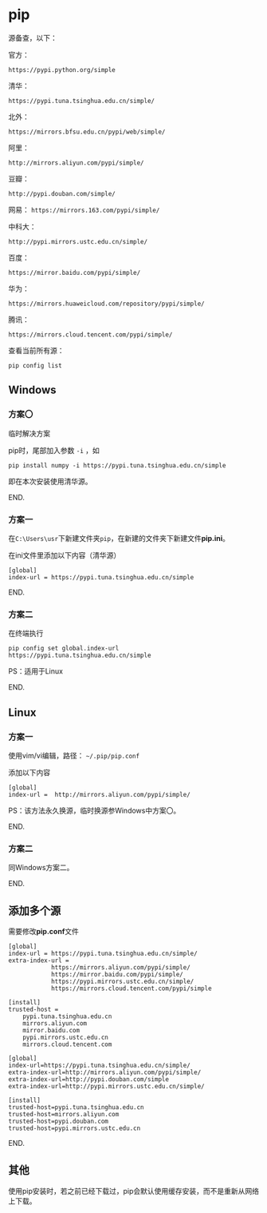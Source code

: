 # pip

源备查，以下：

官方：

`https://pypi.python.org/simple`

清华：

`https://pypi.tuna.tsinghua.edu.cn/simple/`

北外：

`https://mirrors.bfsu.edu.cn/pypi/web/simple/`

阿里：

`http://mirrors.aliyun.com/pypi/simple/`

豆瓣：

`http://pypi.douban.com/simple/`

网易：
`https://mirrors.163.com/pypi/simple/ `

中科大：

`http://pypi.mirrors.ustc.edu.cn/simple/`

百度：

`https://mirror.baidu.com/pypi/simple/`

华为：

`https://mirrors.huaweicloud.com/repository/pypi/simple/`

腾讯：

`https://mirrors.cloud.tencent.com/pypi/simple/`


查看当前所有源：

```
pip config list
```

## Windows

### 方案〇

临时解决方案

pip时，尾部加入参数 `-i` ，如

```
pip install numpy -i https://pypi.tuna.tsinghua.edu.cn/simple
```

即在本次安装使用清华源。

END.

### 方案一

在`C:\Users\usr`下新建文件夹`pip`，在新建的文件夹下新建文件**pip.ini**。

在ini文件里添加以下内容（清华源）

```
[global]
index-url = https://pypi.tuna.tsinghua.edu.cn/simple
```

END.

### 方案二

在终端执行

```
pip config set global.index-url https://pypi.tuna.tsinghua.edu.cn/simple
```

PS：适用于Linux

END.

## Linux

### 方案一

使用vim/vi编辑，路径： `~/.pip/pip.conf`

添加以下内容

```
[global]
index-url =  http://mirrors.aliyun.com/pypi/simple/ 
```

PS：该方法永久换源，临时换源参Windows中方案〇。

END.

### 方案二

同Windows方案二。

END.

## 添加多个源

需要修改**pip.conf**文件

```
[global]
index-url = https://pypi.tuna.tsinghua.edu.cn/simple/
extra-index-url =
            https://mirrors.aliyun.com/pypi/simple/
            https://mirror.baidu.com/pypi/simple/
            https://pypi.mirrors.ustc.edu.cn/simple/
            https://mirrors.cloud.tencent.com/pypi/simple

[install]
trusted-host =
    pypi.tuna.tsinghua.edu.cn
    mirrors.aliyun.com
    mirror.baidu.com
    pypi.mirrors.ustc.edu.cn
    mirrors.cloud.tencent.com
```

```
[global]
index-url=https://pypi.tuna.tsinghua.edu.cn/simple/
extra-index-url=http://mirrors.aliyun.com/pypi/simple/
extra-index-url=http://pypi.douban.com/simple
extra-index-url=http://pypi.mirrors.ustc.edu.cn/simple/

[install]
trusted-host=pypi.tuna.tsinghua.edu.cn
trusted-host=mirrors.aliyun.com
trusted-host=pypi.douban.com
trusted-host=pypi.mirrors.ustc.edu.cn
```

END.

## 其他

使用pip安装时，若之前已经下载过，pip会默认使用缓存安装，而不是重新从网络上下载。
